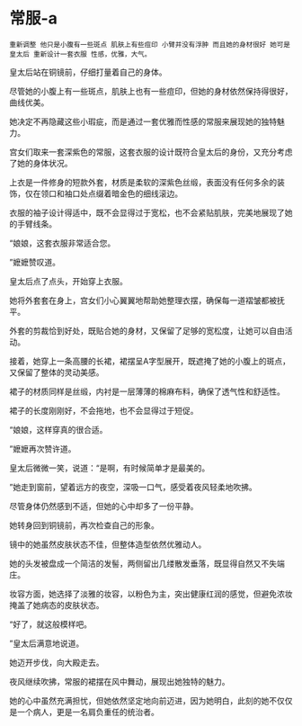 # 常服-a

    重新调整 他只是小腹有一些斑点 肌肤上有些痘印 小臂并没有浮肿 而且她的身材很好 她可是皇太后 重新设计一套衣服 性感，优雅，大气。




皇太后站在铜镜前，仔细打量着自己的身体。

尽管她的小腹上有一些斑点，肌肤上也有一些痘印，但她的身材依然保持得很好，曲线优美。

她决定不再隐藏这些小瑕疵，而是通过一套优雅而性感的常服来展现她的独特魅力。



宫女们取来一套深紫色的常服，这套衣服的设计既符合皇太后的身份，又充分考虑了她的身体状况。

上衣是一件修身的短款外套，材质是柔软的深紫色丝缎，表面没有任何多余的装饰，仅在领口和袖口处点缀着暗金色的细线滚边。

衣服的袖子设计得适中，既不会显得过于宽松，也不会紧贴肌肤，完美地展现了她的手臂线条。



“娘娘，这套衣服非常适合您。

”嬷嬷赞叹道。

皇太后点了点头，开始穿上衣服。

她将外套套在身上，宫女们小心翼翼地帮助她整理衣摆，确保每一道褶皱都被抚平。

外套的剪裁恰到好处，既贴合她的身材，又保留了足够的宽松度，让她可以自由活动。



接着，她穿上一条高腰的长裙，裙摆呈A字型展开，既遮掩了她的小腹上的斑点，又保留了整体的灵动美感。

裙子的材质同样是丝缎，内衬是一层薄薄的棉麻布料，确保了透气性和舒适性。

裙子的长度刚刚好，不会拖地，也不会显得过于短促。



“娘娘，这样穿真的很合适。

”嬷嬷再次赞许道。

皇太后微微一笑，说道：“是啊，有时候简单才是最美的。

”她走到窗前，望着远方的夜空，深吸一口气，感受着夜风轻柔地吹拂。

尽管身体仍然感到不适，但她的心中却多了一份平静。



她转身回到铜镜前，再次检查自己的形象。

镜中的她虽然皮肤状态不佳，但整体造型依然优雅动人。

她的头发被盘成一个简洁的发髻，两侧留出几缕散发垂落，既显得自然又不失端庄。

妆容方面，她选择了淡雅的妆容，以粉色为主，突出健康红润的感觉，但避免浓妆掩盖了她病态的皮肤状态。



“好了，就这般模样吧。

”皇太后满意地说道。

她迈开步伐，向大殿走去。

夜风继续吹拂，常服的裙摆在风中舞动，展现出她独特的魅力。

她的心中虽然充满担忧，但她依然坚定地向前迈进，因为她明白，此刻的她不仅仅是一个病人，更是一名肩负重任的统治者。

    